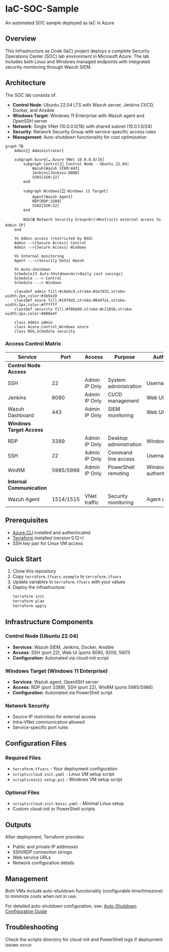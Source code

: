 # IaC-SOC-Sample
An automated SOC sample deployed as IaC in Azure

## Overview
This Infrastructure as Code (IaC) project deploys a complete Security Operations Center (SOC) lab environment in Microsoft Azure. The lab includes both Linux and Windows managed endpoints with integrated security monitoring through Wazuh SIEM.

## Architecture
The SOC lab consists of:
- **Control Node**: Ubuntu 22.04 LTS with Wazuh server, Jenkins CI/CD, Docker, and Ansible
- **Windows Target**: Windows 11 Enterprise with Wazuh agent and OpenSSH server
- **Network**: Single VNet (10.0.0.0/16) with shared subnet (10.0.1.0/24)
- **Security**: Network Security Group with service-specific access rules
- **Management**: Auto-shutdown functionality for cost optimization

```mermaid
graph TB
    Admin[👤 Administrator] 
    
    subgraph Azure[☁️ Azure VNet 10.0.0.0/16]
        subgraph Control[🐧 Control Node - Ubuntu 22.04]
            Wazuh[Wazuh SIEM:443]
            Jenkins[Jenkins:8080]
            SSH1[SSH:22]
        end
        
        subgraph Windows[🪟 Windows 11 Target]
            Agent[Wazuh Agent]
            RDP[RDP:3389]
            SSH2[SSH:22]
        end
        
        NSG[🔒 Network Security Group<br/>Restricts external access to Admin IP]
    end
    
    %% Admin access (restricted by NSG)
    Admin -->|Secure Access| Control
    Admin -->|Secure Access| Windows
    
    %% Internal monitoring
    Agent -.->|Security Data| Wazuh
    
    %% Auto-shutdown
    Schedule[⏰ Auto-Shutdown<br/>Daily cost savings]
    Schedule -.-> Control
    Schedule -.-> Windows
    
    classDef admin fill:#c8e6c9,stroke:#2e7d32,stroke-width:2px,color:#1b5e20
    classDef azure fill:#1976d2,stroke:#0d47a1,stroke-width:2px,color:#ffffff
    classDef security fill:#f8bbd9,stroke:#c2185b,stroke-width:2px,color:#880e4f
    
    class Admin admin
    class Azure,Control,Windows azure
    class NSG,Schedule security
```

### Access Control Matrix

| Service | Port | Access | Purpose | Authentication |
|---------|------|--------|---------|----------------|
| **Control Node Access** |
| SSH | 22 | Admin IP Only | System administration | Username/Password |
| Jenkins | 8080 | Admin IP Only | CI/CD management | Web UI login |
| Wazuh Dashboard | 443 | Admin IP Only | SIEM monitoring | Web UI login |
| **Windows Target Access** |
| RDP | 3389 | Admin IP Only | Desktop administration | Windows login |
| SSH | 22 | Admin IP Only | Command line access | Username/Password |
| WinRM | 5985/5986 | Admin IP Only | PowerShell remoting | Windows authentication |
| **Internal Communication** |
| Wazuh Agent | 1514/1515 | VNet traffic | Security monitoring | Agent certificates |

## Prerequisites
- [Azure CLI](https://docs.microsoft.com/en-us/cli/azure/install-azure-cli) installed and authenticated
- [Terraform](https://www.terraform.io/downloads.html) installed (version 0.12+)
- SSH key pair for Linux VM access

## Quick Start
1. Clone this repository
2. Copy `terraform.tfvars.example` to `terraform.tfvars`
3. Update variables in `terraform.tfvars` with your values
4. Deploy the infrastructure:
   ```bash
   terraform init
   terraform plan
   terraform apply
   ```

## Infrastructure Components

### Control Node (Ubuntu 22.04)
- **Services**: Wazuh SIEM, Jenkins, Docker, Ansible
- **Access**: SSH (port 22), Web UI (ports 8080, 9200, 5601)
- **Configuration**: Automated via cloud-init script

### Windows Target (Windows 11 Enterprise)
- **Services**: Wazuh agent, OpenSSH server
- **Access**: RDP (port 3389), SSH (port 22), WinRM (ports 5985/5986)
- **Configuration**: Automated via PowerShell script

### Network Security
- Source IP restriction for external access
- Intra-VNet communication allowed
- Service-specific port rules

## Configuration Files

### Required Files
- `terraform.tfvars` - Your deployment configuration
- `scripts/cloud-init.yaml` - Linux VM setup script
- `scripts/win11-setup.ps1` - Windows VM setup script

### Optional Files
- `scripts/cloud-init-basic.yaml` - Minimal Linux setup
- Custom cloud-init or PowerShell scripts

## Outputs
After deployment, Terraform provides:
- Public and private IP addresses
- SSH/RDP connection strings
- Web service URLs
- Network configuration details

## Management
Both VMs include auto-shutdown functionality (configurable time/timezone) to minimize costs when not in use.

For detailed auto-shutdown configuration, see: [Auto-Shutdown Configuration Guide](docs/auto-shutdown-guide.md)

## Troubleshooting
Check the scripts directory for cloud-init and PowerShell logs if deployment issues occur.
